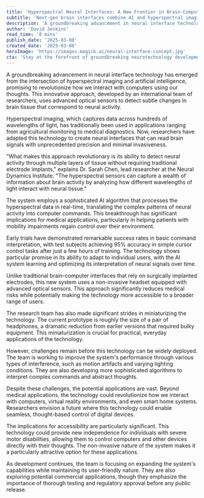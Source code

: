 ```yaml
---
title: 'Hyperspectral Neural Interfaces: A New Frontier in Brain-Computer Communication'
subtitle: 'Next-gen brain interfaces combine AI and hyperspectral imaging'
description: 'A groundbreaking advancement in neural interface technology has emerged from the intersection of hyperspectral imaging and artificial intelligence, promising to revolutionize how we interact with computers using our thoughts. This innovative approach, developed by an international team of researchers, uses advanced optical sensors to detect subtle changes in brain tissue that correspond to neural activity.'
author: 'David Jenkins'
read_time: '8 mins'
publish_date: '2025-03-08'
created_date: '2025-03-08'
heroImage: 'https://images.magick.ai/neural-interface-concept.jpg'
cta: 'Stay at the forefront of groundbreaking neurotechnology developments - follow us on LinkedIn for regular updates on innovations that are reshaping the future of human-computer interaction.'
---
```


A groundbreaking advancement in neural interface technology has emerged from the intersection of hyperspectral imaging and artificial intelligence, promising to revolutionize how we interact with computers using our thoughts. This innovative approach, developed by an international team of researchers, uses advanced optical sensors to detect subtle changes in brain tissue that correspond to neural activity.

Hyperspectral imaging, which captures data across hundreds of wavelengths of light, has traditionally been used in applications ranging from agricultural monitoring to medical diagnostics. Now, researchers have adapted this technology to create neural interfaces that can read brain signals with unprecedented precision and minimal invasiveness.

"What makes this approach revolutionary is its ability to detect neural activity through multiple layers of tissue without requiring traditional electrode implants," explains Dr. Sarah Chen, lead researcher at the Neural Dynamics Institute. "The hyperspectral sensors can capture a wealth of information about brain activity by analyzing how different wavelengths of light interact with neural tissue."

The system employs a sophisticated AI algorithm that processes the hyperspectral data in real-time, translating the complex patterns of neural activity into computer commands. This breakthrough has significant implications for medical applications, particularly in helping patients with mobility impairments regain control over their environment.

Early trials have demonstrated remarkable success rates in basic command interpretation, with test subjects achieving 95% accuracy in simple cursor control tasks after just a few hours of training. The technology shows particular promise in its ability to adapt to individual users, with the AI system learning and optimizing its interpretation of neural signals over time.

Unlike traditional brain-computer interfaces that rely on surgically implanted electrodes, this new system uses a non-invasive headset equipped with advanced optical sensors. This approach significantly reduces medical risks while potentially making the technology more accessible to a broader range of users.

The research team has also made significant strides in miniaturizing the technology. The current prototype is roughly the size of a pair of headphones, a dramatic reduction from earlier versions that required bulky equipment. This miniaturization is crucial for practical, everyday applications of the technology.

However, challenges remain before this technology can be widely deployed. The team is working to improve the system's performance through various types of interference, such as motion artifacts and varying lighting conditions. They are also developing more sophisticated algorithms to interpret complex commands and abstract thoughts.

Despite these challenges, the potential applications are vast. Beyond medical applications, the technology could revolutionize how we interact with computers, virtual reality environments, and even smart home systems. Researchers envision a future where this technology could enable seamless, thought-based control of digital devices.

The implications for accessibility are particularly significant. This technology could provide new independence for individuals with severe motor disabilities, allowing them to control computers and other devices directly with their thoughts. The non-invasive nature of the system makes it a particularly attractive option for these applications.

As development continues, the team is focusing on expanding the system's capabilities while maintaining its user-friendly nature. They are also exploring potential commercial applications, though they emphasize the importance of thorough testing and regulatory approval before any public release.